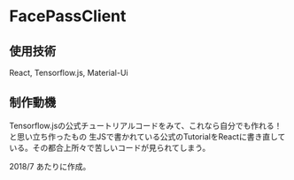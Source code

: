 # FacePassClient

## **使用技術**
React, Tensorflow.js, Material-Ui

## **制作動機**
Tensorflow.jsの公式チュートリアルコードをみて、これなら自分でも作れる！と思い立ち作ったもの
生JSで書かれている公式のTutorialをReactに書き直している。その都合上所々で苦しいコードが見られてしまう。

2018/7 あたりに作成。

